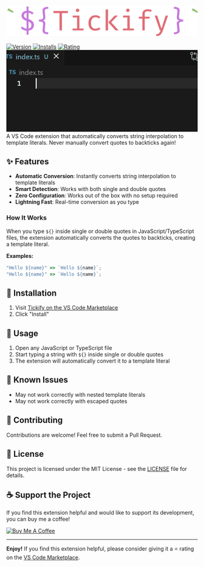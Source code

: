 ![Tickify Logo](assets/icon.png)
\
\
[![Version](https://img.shields.io/visual-studio-marketplace/v/RNDev.tickify.svg)](https://marketplace.visualstudio.com/items?itemName=RNDev.tickify)
[![Installs](https://img.shields.io/visual-studio-marketplace/i/RNDev.tickify.svg)](https://marketplace.visualstudio.com/items?itemName=RNDev.tickify)
[![Rating](https://img.shields.io/visual-studio-marketplace/r/RNDev.tickify.svg)](https://marketplace.visualstudio.com/items?itemName=RNDev.tickify)
![Extension in Action](assets/animation.gif)\
A VS Code extension that automatically converts string interpolation to template literals. Never manually convert quotes to backticks again!

## ✨ Features

- **Automatic Conversion**: Instantly converts string interpolation to template literals
- **Smart Detection**: Works with both single and double quotes
- **Zero Configuration**: Works out of the box with no setup required
- **Lightning Fast**: Real-time conversion as you type

### How It Works

When you type `${}` inside single or double quotes in JavaScript/TypeScript files, the extension automatically converts the quotes to backticks, creating a template literal.

**Examples:**

```javascript
"Hello ${name}" => `Hello ${name}`;
"Hello ${name}" => `Hello ${name}`;
```

## 🚀 Installation

1. Visit [Tickify on the VS Code Marketplace](https://marketplace.visualstudio.com/items?itemName=RNDev.tickify)
2. Click "Install"

## 🎯 Usage

1. Open any JavaScript or TypeScript file
2. Start typing a string with `${}` inside single or double quotes
3. The extension will automatically convert it to a template literal

## 🐛 Known Issues

- May not work correctly with nested template literals
- May not work correctly with escaped quotes

## 🤝 Contributing

Contributions are welcome! Feel free to submit a Pull Request.

## 📜 License

This project is licensed under the MIT License - see the [LICENSE](LICENSE) file for details.

## ☕ Support the Project

If you find this extension helpful and would like to support its development, you can buy me a coffee!

[![Buy Me A Coffee](https://www.buymeacoffee.com/assets/img/custom_images/orange_img.png)](https://www.buymeacoffee.com/RNDev)

---

**Enjoy!** If you find this extension helpful, please consider giving it a ⭐️ rating on the [VS Code Marketplace](https://marketplace.visualstudio.com/items?itemName=RNDev.tickify).
